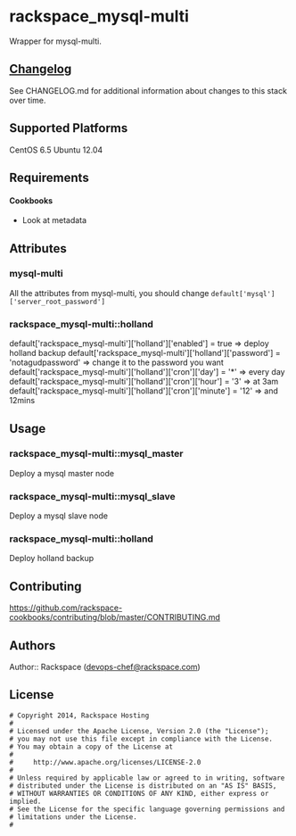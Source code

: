 # rackspace_mysql-multi

Wrapper for mysql-multi.


## [Changelog](CHANGELOG.md)

See CHANGELOG.md for additional information about changes to this stack over time.

## Supported Platforms

CentOS 6.5
Ubuntu 12.04

Requirements
------------
#### Cookbooks
* Look at metadata

## Attributes

### mysql-multi
All the attributes from mysql-multi, you should change `default['mysql']['server_root_password']`

### rackspace_mysql-multi::holland
default['rackspace_mysql-multi']['holland']['enabled'] = true => deploy holland backup
default['rackspace_mysql-multi']['holland']['password'] = 'notagudpassword' => change it to the password you want
default['rackspace_mysql-multi']['holland']['cron']['day'] = '*' => every day
default['rackspace_mysql-multi']['holland']['cron']['hour'] = '3' => at 3am
default['rackspace_mysql-multi']['holland']['cron']['minute'] = '12' => and 12mins

## Usage

### rackspace_mysql-multi::mysql_master

Deploy a mysql master node

### rackspace_mysql-multi::mysql_slave

Deploy a mysql slave node

### rackspace_mysql-multi::holland

Deploy holland backup



## Contributing

https://github.com/rackspace-cookbooks/contributing/blob/master/CONTRIBUTING.md

## Authors

Author:: Rackspace (devops-chef@rackspace.com)

## License
```
# Copyright 2014, Rackspace Hosting
#
# Licensed under the Apache License, Version 2.0 (the "License");
# you may not use this file except in compliance with the License.
# You may obtain a copy of the License at
#
#     http://www.apache.org/licenses/LICENSE-2.0
#
# Unless required by applicable law or agreed to in writing, software
# distributed under the License is distributed on an "AS IS" BASIS,
# WITHOUT WARRANTIES OR CONDITIONS OF ANY KIND, either express or implied.
# See the License for the specific language governing permissions and
# limitations under the License.
#
```
